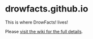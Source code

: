 # drowfacts.github.io
This is where DrowFacts! lives!

Please [visit the wiki for the full details](https://github.com/drowfacts/drowfacts.github.io/wiki).
